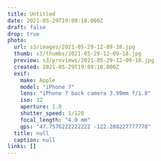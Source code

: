 ```yaml
---
title: Untitled
date: 2021-05-29T19:09:18.000Z
draft: false
drop: true
photo:
  url: s3/images/2021-05-29-12-09-18.jpg
  thumb: s3/thumbs/2021-05-29-12-09-18.jpg
  preview: s3/previews/2021-05-29-12-09-18.jpg
  created: 2021-05-29T19:09:18.000Z
  exif:
    make: Apple
    model: "iPhone 7"
    lens: "iPhone 7 back camera 3.99mm f/1.8"
    iso: 32
    aperture: 1.8
    shutter_speed: 1/120
    focal_length: "4.0 mm"
    gps: "47.7576222222222 -122.208227777778"
  title: null
  caption: null
links: []
---
```

